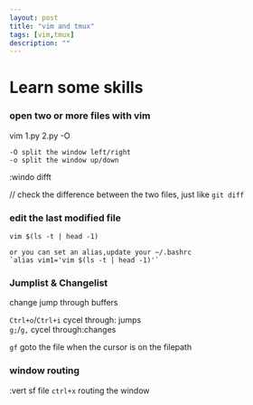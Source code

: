 ```yaml
---
layout: post
title: "vim and tmux" 
tags: [vim,tmux]
description: "" 
---
```


Learn some skills
====

### open two or  more files with vim

vim 1.py 2.py -O  

	-O split the window left/right
	-o split the window up/down

:windo difft  

// check the difference between the two files, just like `git diff`
	

### edit the last modified file

	vim $(ls -t | head -1)
	
	or you can set an alias,update your ~/.bashrc
	`alias vim1='vim $(ls -t | head -1)'`

### Jumplist & Changelist

change jump through buffers

`Ctrl+o`/`Ctrl+i`  cycel through: jumps<br>
`g;`/`g,`  cycel through:changes

`gf` goto the file when the cursor is on the filepath


### window routing

:vert sf file
`ctrl+x` routing the window
	
